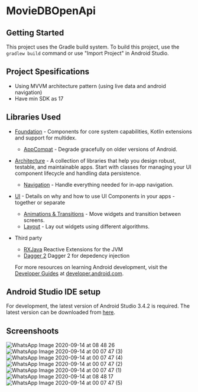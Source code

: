 # MovieDBOpenApi

Getting Started
---------------
This project uses the Gradle build system. To build this project, use the
`gradlew build` command or use "Import Project" in Android Studio.


Project Spesifications
----------------------
* Using MVVM architecture pattern (using live data and android navigation)
* Have min SDK as 17


Libraries Used
--------------
* [Foundation][0] - Components for core system capabilities, Kotlin extensions and support for
  multidex.
  * [AppCompat][1] - Degrade gracefully on older versions of Android.
* [Architecture][10] - A collection of libraries that help you design robust, testable, and
  maintainable apps. Start with classes for managing your UI component lifecycle and handling data
  persistence.
  * [Navigation][14] - Handle everything needed for in-app navigation.
* [UI][30] - Details on why and how to use UI Components in your apps - together or separate
  * [Animations & Transitions][31] - Move widgets and transition between screens.
  * [Layout][35] - Lay out widgets using different algorithms.
* Third party
  * [RXJava][91] Reactive Extensions for the JVM
  * [Dagger 2][92] Dagger 2 for depedency injection

  For more resources on learning Android development, visit the
  [Developer Guides](https://developer.android.com/guide/) at
  [developer.android.com](https://developer.android.com).

[0]: https://developer.android.com/jetpack/foundation/
[1]: https://developer.android.com/topic/libraries/support-library/packages#v7-appcompat
[4]: https://developer.android.com/training/testing/
[10]: https://developer.android.com/jetpack/arch/
[14]: https://developer.android.com/topic/libraries/architecture/navigation/
[30]: https://developer.android.com/jetpack/ui/
[31]: https://developer.android.com/training/animation/
[34]: https://developer.android.com/guide/components/fragments
[35]: https://developer.android.com/guide/topics/ui/declaring-layout
[91]: https://github.com/ReactiveX/RxJava
[92]: https://github.com/google/dagger

Android Studio IDE setup
------------------------
For development, the latest version of Android Studio 3.4.2 is required. The latest version can be
downloaded from [here](https://developer.android.com/studio/).

Screenshoots 
------------------------
![WhatsApp Image 2020-09-14 at 08 48 26](https://user-images.githubusercontent.com/17407370/93036063-f4a97780-f668-11ea-90b0-de0d7528c46c.jpeg)
![WhatsApp Image 2020-09-14 at 00 07 47 (3)](https://user-images.githubusercontent.com/17407370/93024365-29dda780-f620-11ea-8637-29b7eb9cc5ca.jpeg)
![WhatsApp Image 2020-09-14 at 00 07 47 (4)](https://user-images.githubusercontent.com/17407370/93024370-2d712e80-f620-11ea-9454-cb6f882c659b.jpeg)
![WhatsApp Image 2020-09-14 at 00 07 47 (2)](https://user-images.githubusercontent.com/17407370/93024362-24805d00-f620-11ea-9c1a-55057b0e4e8d.jpeg)
![WhatsApp Image 2020-09-14 at 00 07 47 (1)](https://user-images.githubusercontent.com/17407370/93036293-b5c7f180-f669-11ea-99e7-ba9c22a44a4a.jpeg)
![WhatsApp Image 2020-09-14 at 08 48 17](https://user-images.githubusercontent.com/17407370/93036027-dcd1f380-f668-11ea-8564-8b46e52c778a.jpeg)
![WhatsApp Image 2020-09-14 at 00 07 47 (5)](https://user-images.githubusercontent.com/17407370/93024372-2f3af200-f620-11ea-8f96-d916f85fb177.jpeg)



